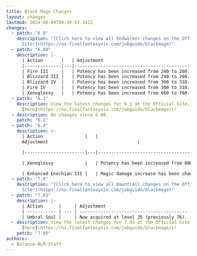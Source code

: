 ```yaml
---
title: Black Mage Changes
layout: changes
lastmod: 2024-08-09T00:58:57.341Z
changes:
  - patch: "6.0"
    description: "[Click here to view all Endwalker changes on the Official
      Site!](https://na.finalfantasyxiv.com/jobguide/blackmage)"
  - patch: "6.08"
    description: |-
      | Action       |   | Adjustment                                  |
      |--------------|---|---------------------------------------------|
      | Fire III     |   | Potency has been increased from 240 to 260. |
      | Blizzard III |   | Potency has been increased from 240 to 260. |
      | Blizzard IV  |   | Potency has been increased from 300 to 310. |
      | Fire IV      |   | Potency has been increased from 300 to 310. |
      | Xenoglossy   |   | Potency has been increased from 660 to 760. |
  - patch: "6.1"
    description: View the latest changes for 6.1 at the Official Site, located
      [here](https://na.finalfantasyxiv.com/jobguide/blackmage/)!
  - description: No changes since 6.08.
    patch: "6.2"
  - patch: "6.4"
    description: >-
      | Action                |   |
      Adjustment                                  |

      |-----------------------|---|---------------------------------------------|

      | Xenoglossy            |   | Potency has been increased from 800 to 880. |

      | Enhanced Enochian III |   | Magic damage increase has been changed from 21% to 23%. |
  - patch: "7.0"
    description: "[Click here to view all Dawntrail changes on the Official
      Site!](https://na.finalfantasyxiv.com/jobguide/blackmage)"
  - patch: "7.01"
    description: |-
      | Action      |     | Adjustment                                |
      | ----------- | --- | ----------------------------------------- |
      | Umbral Soul |     | Now acquired at level 35 (previously 76). |
  - description: View the latest changes for 7.05 at the Official Site, located
      [here](https://na.finalfantasyxiv.com/jobguide/blackmage/)!
    patch: "7.05"
authors:
  - Balance-BLM-Staff
---
```

